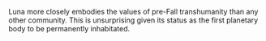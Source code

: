 
Luna more closely embodies the values of pre-Fall transhumanity than any other community.  This is unsurprising given its status as the first planetary body to be permanently inhabitated.
